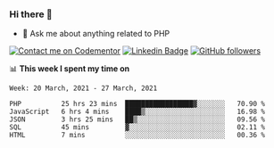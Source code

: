 ### Hi there 👋

<!--
**mustafaculban/mustafaculban** is a ✨ _special_ ✨ repository because its `README.md` (this file) appears on your GitHub profile.

Here are some ideas to get you started:

- 🌱 I’m currently learning ...
- 👯 I’m looking to collaborate on ...
- 🤔 I’m looking for help with ...
- 📫 How to reach me: ...
- 😄 Pronouns: ...
- ⚡ Fun fact: ...

-->
- 💬 Ask me about anything related to PHP

[![Contact me on Codementor](https://www.codementor.io/m-badges/karamusluk/book-session.svg)](https://www.codementor.io/@karamusluk?refer=badge)
[![Linkedin Badge](https://img.shields.io/badge/-Mustafa%20Culban-blue?style=social&logo=Linkedin&logoColor=blue&link=https://www.linkedin.com/in/mustafaculban/)](https://www.linkedin.com/in/mustafaculban/) 
[![GitHub followers](https://img.shields.io/github/followers/karamusluk?label=Follow&style=social)](https://github.com/karamusluk/?tab=follow)


📊 **This week I spent my time on**
<!--START_SECTION:waka-->
```text
Week: 20 March, 2021 - 27 March, 2021

PHP          25 hrs 23 mins  █████████████████▓░░░░░░░   70.90 % 
JavaScript   6 hrs 4 mins    ████▒░░░░░░░░░░░░░░░░░░░░   16.98 % 
JSON         3 hrs 25 mins   ██▒░░░░░░░░░░░░░░░░░░░░░░   09.56 % 
SQL          45 mins         ▓░░░░░░░░░░░░░░░░░░░░░░░░   02.11 % 
HTML         7 mins          ░░░░░░░░░░░░░░░░░░░░░░░░░   00.36 % 
```
<!--END_SECTION:waka-->

